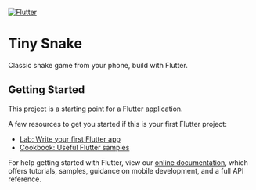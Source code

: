 [![Flutter](https://github.com/deta-aditya/tiny_snake/actions/workflows/flutter.yml/badge.svg?branch=main)](https://github.com/deta-aditya/tiny_snake/actions/workflows/flutter.yml)

# Tiny Snake

Classic snake game from your phone, build with Flutter.

## Getting Started

This project is a starting point for a Flutter application.

A few resources to get you started if this is your first Flutter project:

- [Lab: Write your first Flutter app](https://flutter.dev/docs/get-started/codelab)
- [Cookbook: Useful Flutter samples](https://flutter.dev/docs/cookbook)

For help getting started with Flutter, view our
[online documentation](https://flutter.dev/docs), which offers tutorials,
samples, guidance on mobile development, and a full API reference.
